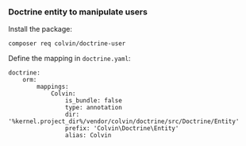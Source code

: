 ### Doctrine entity to manipulate users

Install the package:

`composer req colvin/doctrine-user`

Define the mapping in `doctrine.yaml`:

```
doctrine:
    orm:
        mappings:
            Colvin:
                is_bundle: false
                type: annotation
                dir: '%kernel.project_dir%/vendor/colvin/doctrine/src/Doctrine/Entity'
                prefix: 'Colvin\Doctrine\Entity'
                alias: Colvin
```